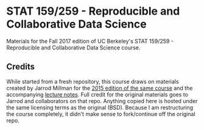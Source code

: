 # STAT 159/259 - Reproducible and Collaborative Data Science

Materials for the Fall 2017 edition of UC Berkeley's STAT 159/259 - Reproducible and Collaborative Data Science course. 

## Credits

While started from a fresh repository, this course draws on materials created by Jarrod Millman for the [2015 edition of the same course](https://github.com/jarrodmillman/stat159-fall2015) and the accompanying [lecture notes](https://github.com/jarrodmillman/rcsds).  Full credit for the original materials goes to Jarrod and collaborators on that repo. Anything copied here is hosted under the same licensing terms as the original (BSD).  Because I am restructuring the course completely, it didn't make sense to fork/continue off the original repo.
